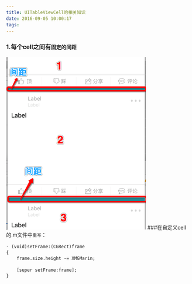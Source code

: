 ```yaml
---
title: UITableViewCell的相关知识
date: 2016-09-05 10:00:17
tags:
---
```


###	1.每个cell之间有`固定的间距`

![cell样例](UITableViewCell的相关知识/cell样例.png)
###在自定义cell的.m文件中`重写`：

	- (void)setFrame:(CGRect)frame
	{
    	frame.size.height -= XMGMarin;
    
    	[super setFrame:frame];
	}
	
